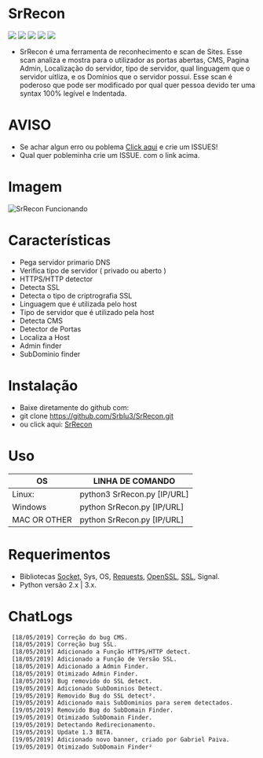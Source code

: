 # SrRecon

![](https://img.shields.io/badge/SrRecon-1.3B-blue.svg)
![](https://img.shields.io/pypi/pyversions/requests.svg?label=python)
![](https://img.shields.io/badge/update-19/05/2019-blue.svg)
![](https://img.shields.io/badge/last_update-19/05/2019-blue.svg)
![](https://img.shields.io/conda/pn/conda-forge/python.svg?color=blue&label=Plataformas&logo=blue&logoColor=blue)

- SrRecon é uma ferramenta de reconhecimento e scan de Sites. Esse scan analiza e mostra para o utilizador as portas abertas, CMS, Pagina Admin, Localização do servidor, tipo de servidor, qual linguagem que o servidor uitliza, e os Domínios que o servidor possui. Esse scan é poderoso que pode ser modificado por qual quer pessoa devido ter uma syntax 100% legível e Indentada.

# AVISO
   - Se achar algun erro ou poblema [Click aqui](https://github.com/Srblu3/SrRecon/issues "Click aqui") e crie um ISSUES!
   - Qual quer pobleminha crie um ISSUE. com o link acima.

# Imagem

![SrRecon Funcionando](https://i.imgur.com/Lc9gnHx.jpg "SrRecon Funcionando")


# Características

- Pega servidor primario DNS
- Verifica tipo de servidor ( privado ou aberto )
- HTTPS/HTTP detector
- Detecta SSL
- Detecta o tipo de criptrografia SSL
- Linguagem que é utilizada pelo host
- Tipo de servidor que é utilizado pela host
- Detecta CMS
- Detector de Portas
- Localiza a Host
- Admin finder
- SubDominio finder



# Instalação

- Baixe diretamente do github com:
- git clone https://github.com/Srblu3/SrRecon.git
- ou click aqui: [SrRecon](https://github.com/Srblu3/SrRecon/archive/master.zip "SrRecon")



# Uso

|         OS       | LINHA DE COMANDO                 |
| ---------------- | -------------------------------- |
|      Linux:      | python3 SrRecon.py [IP/URL]      |
|      Windows     | python SrRecon.py [IP/URL]       |
|     MAC OR OTHER | python SrRecon.py [IP/URL]       |



# Requerimentos

- Bibliotecas [Socket](ttps://pypi.org/project/sockets/ "Socket"), Sys, OS, [Requests](https://pypi.org/project/requests/ "Requests"), [OpenSSL](https://pypi.org/project/pyOpenSSL/ "OpenSSL"), [SSL](https://pypi.org/project/ssl/ "SSL"), Signal.
- Python versão 2.x | 3.x.



# ChatLogs

   ```bash
    [18/05/2019] Correção do bug CMS.
    [18/05/2019] Correção bug SSL.
    [18/05/2019] Adicionado a Função HTTPS/HTTP detect.
    [18/05/2019] Adicionado a Função de Versão SSL.
    [18/05/2019] Adicionado a Admin Finder.
    [18/05/2019] Otimizado Admin Finder.
    [18/05/2019] Bug removido do SSL detect.
    [19/05/2019] Adicionado SubDominios Detect.
    [19/05/2019] Removido Bug do SSL detect².
    [19/05/2019] Adicionado mais SubDominios para serem detectados.
    [19/05/2019] Removido Bug do SubDomain Finder.
    [19/05/2019] Otimizado SubDomain Finder.
    [19/05/2019] Detectando Redirecionamento.
    [19/05/2019] Update 1.3 BETA.
    [19/05/2019] Adicionado novo banner, criado por Gabriel Paiva.
    [19/05/2019] Otimizado SubDomain Finder²
```
